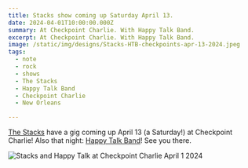 ```yaml
---
title: Stacks show coming up Saturday April 13.
date: 2024-04-01T10:00:00.000Z
summary: At Checkpoint Charlie. With Happy Talk Band.
excerpt: At Checkpoint Charlie. With Happy Talk Band.
image: /static/img/designs/Stacks-HTB-checkpoints-apr-13-2024.jpeg
tags:
  - note
  - rock
  - shows
  - The Stacks
  - Happy Talk Band
  - Checkpoint Charlie
  - New Orleans

---
```


[The Stacks](https://thestackswebsite.com) have a gig coming up April 13 (a Saturday!) at Checkpoint Charlie! Also that night: [Happy Talk Band](https://lukespurrallen)! See you there.

![Stacks and Happy Talk at Checkpoint Charlie April 1 2024](/static/img/designs/Stacks-HTB-checkpoints-apr-13-2024.jpeg "[Stacks and Happy Talk at Checkpoint Charlie April 1 2024")


